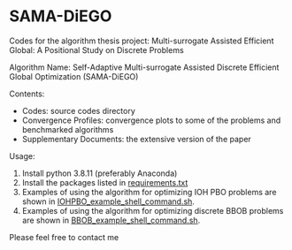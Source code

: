 # SAMA-DiEGO
Codes for the algorithm thesis project:  Multi-surrogate Assisted Efficient Global: A Positional Study on Discrete Problems

Algorithm Name: Self-Adaptive Multi-surrogate Assisted Discrete Efficient Global Optimization (SAMA-DiEGO)



Contents:

- Codes: source codes directory
- Convergence Profiles: convergence plots to some of the problems and benchmarked algorithms
- Supplementary Documents: the extensive version of the paper



Usage:

1. Install python 3.8.11 (preferably Anaconda)
2. Install the packages listed in [requirements.txt](https://github.com/BaronH07/SAMA-DiEGO/blob/main/requirements.txt)
3. Examples of using the algorithm for optimizing IOH PBO problems are shown in [IOHPBO_example_shell_command.sh](https://github.com/BaronH07/SAMA-DiEGO/blob/main/IOHPBO_example_shell_command.sh).
4. Examples of using the algorithm for optimizing discrete BBOB  problems are shown in [BBOB_example_shell_command.sh](https://github.com/BaronH07/SAMA-DiEGO/blob/main/BBOB_example_shell_command.sh).

Please feel free to contact me

